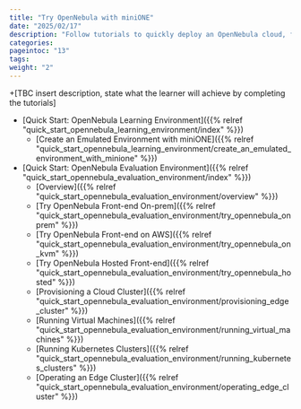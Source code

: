 ```yaml
---
title: "Try OpenNebula with miniONE"
date: "2025/02/17"
description: "Follow tutorials to quickly deploy an OpenNebula cloud, for learning and evaluation"
categories:
pageintoc: "13"
tags:
weight: "2"
---
```


<!-- try_opennebula_with_minione: -->

<!--# Try OpenNebula with miniONE -->

+[TBC insert description, state what the learner will achieve by completing the tutorials]

* [Quick Start: OpenNebula Learning Environment]({{% relref "quick_start_opennebula_learning_environment/index" %}})
  * [Create an Emulated Environment with miniONE]({{% relref "quick_start_opennebula_learning_environment/create_an_emulated_environment_with_minione" %}})
* [Quick Start: OpenNebula Evaluation Environment]({{% relref "quick_start_opennebula_evaluation_environment/index" %}})
  * [Overview]({{% relref "quick_start_opennebula_evaluation_environment/overview" %}})
  * [Try OpenNebula Front-end On-prem]({{% relref "quick_start_opennebula_evaluation_environment/try_opennebula_onprem" %}})
  * [Try OpenNebula Front-end on AWS]({{% relref "quick_start_opennebula_evaluation_environment/try_opennebula_on_kvm" %}})
  * [Try OpenNebula Hosted Front-end]({{% relref "quick_start_opennebula_evaluation_environment/try_opennebula_hosted" %}})
  * [Provisioning a Cloud Cluster]({{% relref "quick_start_opennebula_evaluation_environment/provisioning_edge_cluster" %}})
  * [Running Virtual Machines]({{% relref "quick_start_opennebula_evaluation_environment/running_virtual_machines" %}})
  * [Running Kubernetes Clusters]({{% relref "quick_start_opennebula_evaluation_environment/running_kubernetes_clusters" %}})
  * [Operating an Edge Cluster]({{% relref "quick_start_opennebula_evaluation_environment/operating_edge_cluster" %}})
